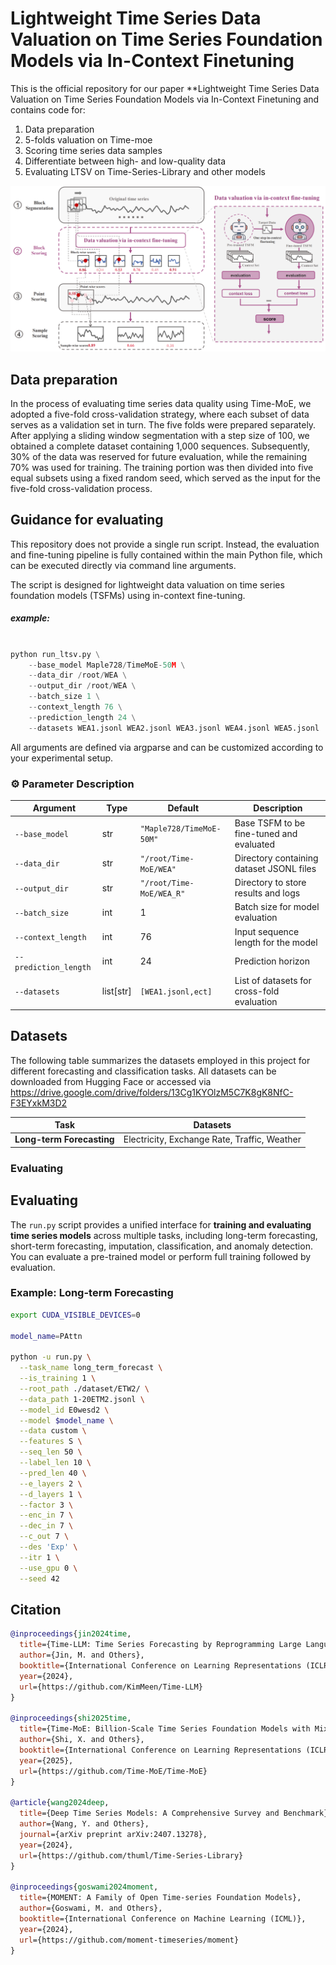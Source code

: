 # Lightweight Time Series Data Valuation on Time Series Foundation Models via In-Context Finetuning

This is the official repository for our paper **Lightweight Time Series Data Valuation on Time Series Foundation Models via In-Context Finetuning and contains code for:
1. Data preparation
2. 5-folds valuation on Time-moe
3. Scoring time series data samples
4. Differentiate between high- and low-quality data
5. Evaluating LTSV on Time-Series-Library and other models

![overview](asset/pic.png)

## Data preparation

In the process of evaluating time series data quality using Time-MoE, we adopted a five-fold cross-validation strategy, where each subset of data serves as a validation set in turn. The five folds were prepared separately. After applying a sliding window segmentation with a step size of 100, we obtained a complete dataset containing 1,000 sequences. Subsequently, 30% of the data was reserved for future evaluation, while the remaining 70% was used for training. The training portion was then divided into five equal subsets using a fixed random seed, which served as the input for the five-fold cross-validation process.



## Guidance for evaluating

This repository does not provide a single run script.
Instead, the evaluation and fine-tuning pipeline is fully contained within the main Python file, which can be executed directly via command line arguments.

The script is designed for lightweight data valuation on time series foundation models (TSFMs) using in-context fine-tuning.

##### example:

```python

python run_ltsv.py \
    --base_model Maple728/TimeMoE-50M \
    --data_dir /root/WEA \
    --output_dir /root/WEA \
    --batch_size 1 \
    --context_length 76 \
    --prediction_length 24 \
    --datasets WEA1.jsonl WEA2.jsonl WEA3.jsonl WEA4.jsonl WEA5.jsonl

```

All arguments are defined via argparse and can be customized according to your experimental setup.



### ⚙️ Parameter Description

| Argument | Type | Default | Description |
|----------|------|---------|-------------|
| `--base_model` | str | `"Maple728/TimeMoE-50M"` | Base TSFM to be fine-tuned and evaluated |
| `--data_dir` | str | `"/root/Time-MoE/WEA"` | Directory containing dataset JSONL files |
| `--output_dir` | str | `"/root/Time-MoE/WEA_R"` | Directory to store results and logs |
| `--batch_size` | int | 1 | Batch size for model evaluation |
| `--context_length` | int | 76 | Input sequence length for the model |
| `--prediction_length` | int | 24 | Prediction horizon |
| `--datasets` | list[str] | `[WEA1.jsonl,ect]` | List of datasets for cross-fold evaluation |

## Datasets

The following table summarizes the datasets employed in this project for different forecasting and classification tasks. All datasets can be downloaded from Hugging Face or accessed via https://drive.google.com/drive/folders/13Cg1KYOlzM5C7K8gK8NfC-F3EYxkM3D2

| **Task**                   | **Dataset**s                                 |
| -------------------------- | -------------------------------------------- |
| **Long-term Forecasting**  | Electricity, Exchange Rate, Traffic, Weather |






### Evaluating
## Evaluating

The `run.py` script provides a unified interface for **training and evaluating time series models** across multiple tasks, including long-term forecasting, short-term forecasting, imputation, classification, and anomaly detection. You can evaluate a pre-trained model or perform full training followed by evaluation.

### Example: Long-term Forecasting

```bash
export CUDA_VISIBLE_DEVICES=0

model_name=PAttn

python -u run.py \
  --task_name long_term_forecast \
  --is_training 1 \
  --root_path ./dataset/ETW2/ \
  --data_path 1-20ETM2.jsonl \
  --model_id E0wesd2 \
  --model $model_name \
  --data custom \
  --features S \
  --seq_len 50 \
  --label_len 10 \
  --pred_len 40 \
  --e_layers 2 \
  --d_layers 1 \
  --factor 3 \
  --enc_in 7 \
  --dec_in 7 \
  --c_out 7 \
  --des 'Exp' \
  --itr 1 \
  --use_gpu 0 \
  --seed 42

```


## Citation

```bibtex
@inproceedings{jin2024time,
  title={Time-LLM: Time Series Forecasting by Reprogramming Large Language Models},
  author={Jin, M. and Others},
  booktitle={International Conference on Learning Representations (ICLR)},
  year={2024},
  url={https://github.com/KimMeen/Time-LLM}
}

@inproceedings{shi2025time,
  title={Time-MoE: Billion-Scale Time Series Foundation Models with Mixture of Experts},
  author={Shi, X. and Others},
  booktitle={International Conference on Learning Representations (ICLR)},
  year={2025},
  url={https://github.com/Time-MoE/Time-MoE}
}

@article{wang2024deep,
  title={Deep Time Series Models: A Comprehensive Survey and Benchmark},
  author={Wang, Y. and Others},
  journal={arXiv preprint arXiv:2407.13278},
  year={2024},
  url={https://github.com/thuml/Time-Series-Library}
}

@inproceedings{goswami2024moment,
  title={MOMENT: A Family of Open Time-series Foundation Models},
  author={Goswami, M. and Others},
  booktitle={International Conference on Machine Learning (ICML)},
  year={2024},
  url={https://github.com/moment-timeseries/moment}
}